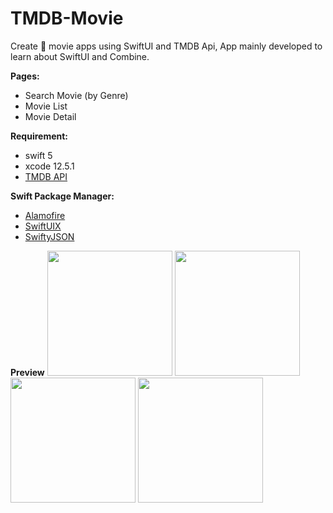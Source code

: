 # TMDB-Movie
Create 📱 movie apps using SwiftUI and TMDB Api, App mainly developed to learn about SwiftUI and Combine.

**Pages:**
* Search Movie (by Genre)
* Movie List
* Movie Detail

**Requirement:**
* swift 5
* xcode 12.5.1
* [TMDB API](https://www.themoviedb.org/)

**Swift Package Manager:**
* [Alamofire](https://github.com/Alamofire/Alamofire)
* [SwiftUIX](https://github.com/SwiftUIX/SwiftUIX)
* [SwiftyJSON](https://github.com/SwiftyJSON/SwiftyJSON)

**Preview**
<img src="https://user-images.githubusercontent.com/3541294/123546981-194e8600-d789-11eb-9f7b-e626d104d7c1.png" width="200" />
<img src="https://user-images.githubusercontent.com/3541294/123546975-15baff00-d789-11eb-8c64-566a255e7ee3.png" width="200" />
<img src="https://user-images.githubusercontent.com/3541294/123546984-1a7fb300-d789-11eb-910f-08ae418d4b20.png" width="200" />
<img src="https://user-images.githubusercontent.com/3541294/123546987-1bb0e000-d789-11eb-8c70-b6019abaafe5.png" width="200" />
